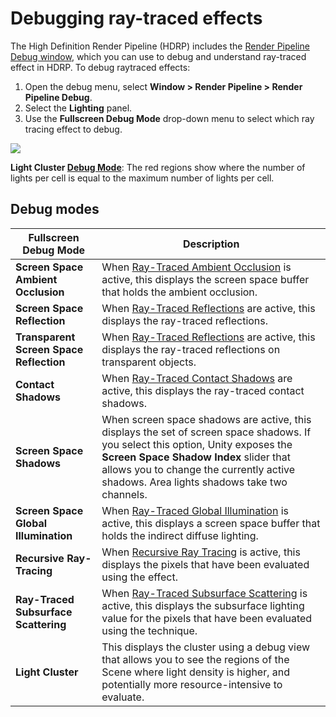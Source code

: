 # Debugging ray-traced effects

The High Definition Render Pipeline (HDRP) includes the [Render Pipeline Debug window](Render-Pipeline-Debug-Window.html), which you can use to debug and understand ray-traced effect in HDRP. To debug raytraced effects:

1. Open the debug menu, select **Window > Render Pipeline > Render Pipeline Debug**.
2. Select the **Lighting** panel.
3. Use the **Fullscreen Debug Mode** drop-down menu to select which ray tracing effect to debug.

![](Images/RayTracingLightCluster1.png)

**Light Cluster [Debug Mode](Ray-Tracing-Debug.html)**: The red regions show where the number of lights per cell is equal to the maximum number of lights per cell.
## Debug modes

| **Fullscreen Debug Mode**   | **Description**                                              |
| --------------------------- | ------------------------------------------------------------ |
| **Screen Space Ambient Occlusion** | When [Ray-Traced Ambient Occlusion](Ray-Traced-Ambient-Occlusion.html) is active, this displays the screen space buffer that holds the ambient occlusion. |
| **Screen Space Reflection** | When [Ray-Traced Reflections](Ray-Traced-Reflections.html) are active, this displays the ray-traced reflections. |
| **Transparent Screen Space Reflection** | When [Ray-Traced Reflections](Ray-Traced-Reflections.html) are active, this displays the ray-traced reflections on transparent objects. |
| **Contact Shadows** 		  | When [Ray-Traced Contact Shadows](Ray-Traced-Contact-Shadows.html) are active, this displays the ray-traced contact shadows. |
| **Screen Space Shadows**    | When screen space shadows are active, this displays the set of screen space shadows. If you select this option, Unity exposes the **Screen Space Shadow Index** slider that allows you to change the currently active shadows. Area lights shadows take two channels. |
| **Screen Space Global Illumination**  | When [Ray-Traced Global Illumination](Ray-Traced-Global-Illumination.html) is active, this displays a screen space buffer that holds the indirect diffuse lighting. |
| **Recursive Ray-Tracing**             | When [Recursive Ray Tracing](Ray-Tracing-Recursive-Rendering.html) is active, this displays the pixels that have been evaluated using the effect. |
| **Ray-Traced Subsurface Scattering**  | When [Ray-Traced Subsurface Scattering](Ray-Traced-Subsurface-Scattering.html) is active, this displays the subsurface lighting value for the pixels that have been evaluated using the technique. |
| **Light Cluster**           | This displays the cluster using a debug view that allows you to see the regions of the Scene where light density is higher, and potentially more resource-intensive to evaluate. |